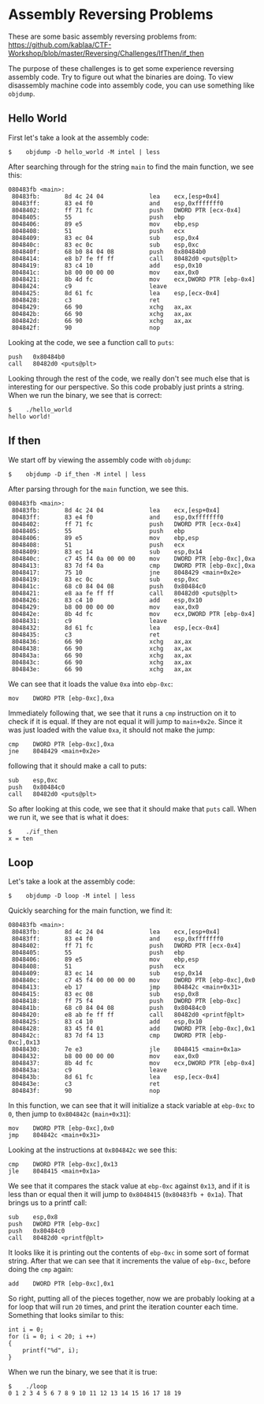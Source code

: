 # Assembly Reversing Problems

These are some basic assembly reversing problems from: https://github.com/kablaa/CTF-Workshop/blob/master/Reversing/Challenges/IfThen/if_then

The purpose of these challenges is to get some experience reversing assembly code. Try to figure out what the binaries are doing. To view disassembly machine code into assembly code, you can use something like `objdump`.

## Hello World

First let's take a look at the assembly code:
```
$    objdump -D hello_world -M intel | less
```

After searching through for the string `main` to find the main function, we see this:

```
080483fb <main>:
 80483fb:       8d 4c 24 04             lea    ecx,[esp+0x4]
 80483ff:       83 e4 f0                and    esp,0xfffffff0
 8048402:       ff 71 fc                push   DWORD PTR [ecx-0x4]
 8048405:       55                      push   ebp
 8048406:       89 e5                   mov    ebp,esp
 8048408:       51                      push   ecx
 8048409:       83 ec 04                sub    esp,0x4
 804840c:       83 ec 0c                sub    esp,0xc
 804840f:       68 b0 84 04 08          push   0x80484b0
 8048414:       e8 b7 fe ff ff          call   80482d0 <puts@plt>
 8048419:       83 c4 10                add    esp,0x10
 804841c:       b8 00 00 00 00          mov    eax,0x0
 8048421:       8b 4d fc                mov    ecx,DWORD PTR [ebp-0x4]
 8048424:       c9                      leave  
 8048425:       8d 61 fc                lea    esp,[ecx-0x4]
 8048428:       c3                      ret    
 8048429:       66 90                   xchg   ax,ax
 804842b:       66 90                   xchg   ax,ax
 804842d:       66 90                   xchg   ax,ax
 804842f:       90                      nop
```

Looking at the code, we see a function call to `puts`:

```
push   0x80484b0
call   80482d0 <puts@plt>
```

Looking through the rest of the code, we really don't see much else that is interesting for our perspective. So this code probably just prints a string. When we run the binary, we see that is correct:

```
$    ./hello_world
hello world!
```

## If then

We start off by viewing the assembly code with `objdump`:

```
$    objdump -D if_then -M intel | less
```

After parsing through for the `main` function, we see this.

```
080483fb <main>:
 80483fb:       8d 4c 24 04             lea    ecx,[esp+0x4]
 80483ff:       83 e4 f0                and    esp,0xfffffff0
 8048402:       ff 71 fc                push   DWORD PTR [ecx-0x4]
 8048405:       55                      push   ebp
 8048406:       89 e5                   mov    ebp,esp
 8048408:       51                      push   ecx
 8048409:       83 ec 14                sub    esp,0x14
 804840c:       c7 45 f4 0a 00 00 00    mov    DWORD PTR [ebp-0xc],0xa
 8048413:       83 7d f4 0a             cmp    DWORD PTR [ebp-0xc],0xa
 8048417:       75 10                   jne    8048429 <main+0x2e>
 8048419:       83 ec 0c                sub    esp,0xc
 804841c:       68 c0 84 04 08          push   0x80484c0
 8048421:       e8 aa fe ff ff          call   80482d0 <puts@plt>
 8048426:       83 c4 10                add    esp,0x10
 8048429:       b8 00 00 00 00          mov    eax,0x0
 804842e:       8b 4d fc                mov    ecx,DWORD PTR [ebp-0x4]
 8048431:       c9                      leave  
 8048432:       8d 61 fc                lea    esp,[ecx-0x4]
 8048435:       c3                      ret    
 8048436:       66 90                   xchg   ax,ax
 8048438:       66 90                   xchg   ax,ax
 804843a:       66 90                   xchg   ax,ax
 804843c:       66 90                   xchg   ax,ax
 804843e:       66 90                   xchg   ax,ax
```

We can see that it loads the value `0xa` into `ebp-0xc`:

```
mov    DWORD PTR [ebp-0xc],0xa
```

Immediately following that, we see that it runs a `cmp` instruction on it to check if it is equal. If they are not equal it will jump to `main+0x2e`. Since it was just loaded with the value `0xa`, it should not make the jump:

```
cmp    DWORD PTR [ebp-0xc],0xa
jne    8048429 <main+0x2e>
```

following that it should make a call to puts:
```
sub    esp,0xc
push   0x80484c0
call   80482d0 <puts@plt>
```

So after looking at this code, we see that it should make that `puts` call. When we run it, we see that is what it does:

```
$    ./if_then
x = ten
```

## Loop

Let's take a look at the assembly code:

```
$    objdump -D loop -M intel | less
```

Quickly searching for the main function, we find it:

```
080483fb <main>:
 80483fb:       8d 4c 24 04             lea    ecx,[esp+0x4]
 80483ff:       83 e4 f0                and    esp,0xfffffff0
 8048402:       ff 71 fc                push   DWORD PTR [ecx-0x4]
 8048405:       55                      push   ebp
 8048406:       89 e5                   mov    ebp,esp
 8048408:       51                      push   ecx
 8048409:       83 ec 14                sub    esp,0x14
 804840c:       c7 45 f4 00 00 00 00    mov    DWORD PTR [ebp-0xc],0x0
 8048413:       eb 17                   jmp    804842c <main+0x31>
 8048415:       83 ec 08                sub    esp,0x8
 8048418:       ff 75 f4                push   DWORD PTR [ebp-0xc]
 804841b:       68 c0 84 04 08          push   0x80484c0
 8048420:       e8 ab fe ff ff          call   80482d0 <printf@plt>
 8048425:       83 c4 10                add    esp,0x10
 8048428:       83 45 f4 01             add    DWORD PTR [ebp-0xc],0x1
 804842c:       83 7d f4 13             cmp    DWORD PTR [ebp-0xc],0x13
 8048430:       7e e3                   jle    8048415 <main+0x1a>
 8048432:       b8 00 00 00 00          mov    eax,0x0
 8048437:       8b 4d fc                mov    ecx,DWORD PTR [ebp-0x4]
 804843a:       c9                      leave  
 804843b:       8d 61 fc                lea    esp,[ecx-0x4]
 804843e:       c3                      ret    
 804843f:       90                      nop
```

In this function, we can see that it will initialize a stack variable at `ebp-0xc` to `0`, then jump to `0x804842c` (`main+0x31`):

```
mov    DWORD PTR [ebp-0xc],0x0
jmp    804842c <main+0x31>
```

Looking at the instructions at `0x804842c` we see this:

```
cmp    DWORD PTR [ebp-0xc],0x13
jle    8048415 <main+0x1a>
```

We see that it compares the stack value at `ebp-0xc` against `0x13`, and if it is less than or equal then it will jump to `0x8048415` (`0x80483fb + 0x1a`). That brings us to a printf call:

```
sub    esp,0x8
push   DWORD PTR [ebp-0xc]
push   0x80484c0
call   80482d0 <printf@plt>
```

It looks like it is printing out the contents of `ebp-0xc` in some sort of format string. After that we can see that it increments the value of `ebp-0xc`, before doing the `cmp` again:

```
add    DWORD PTR [ebp-0xc],0x1
```

So right, putting all of the pieces together, now we are probably looking at a for loop that will run `20` times, and print the iteration counter each time. Something that looks similar to this:

```
int i = 0;
for (i = 0; i < 20; i ++)
{
    printf("%d", i);
}
```

When we run the binary, we see that it is true:

```
$    ./loop
0 1 2 3 4 5 6 7 8 9 10 11 12 13 14 15 16 17 18 19
```
